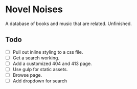# Novel Noises

A database of books and music that are related. Unfinished.

## Todo

* [ ] Pull out inline styling to a css file.
* [ ] Get a search working.
* [ ] Add a customized 404 and 413 page.
* [ ] Use gulp for static assets.
* [ ] Browse page.
* [ ] Add dropdown for search
